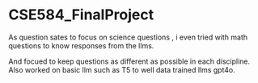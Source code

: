 # CSE584_FinalProject

As question sates to focus on science questions , i even tried with math questions to know responses from the llms.

And focued to keep questions as different as possible in each discipline.
Also worked on basic llm such as T5 to well data trained llms gpt4o.
